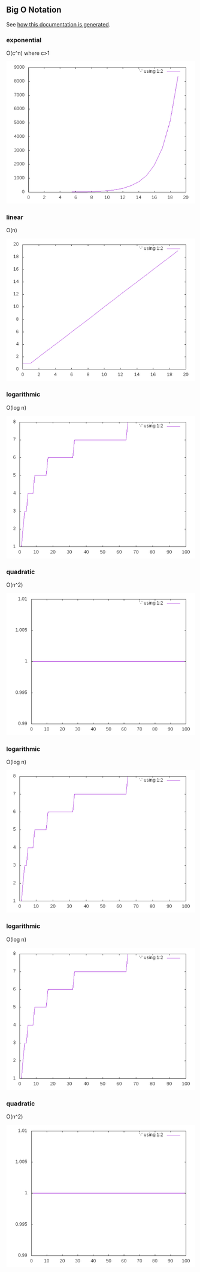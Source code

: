 ## Big O Notation
See [how this documentation is generated](install.md).
### exponential
O(c^n) where c>1

![](exponential.png)
### linear
O(n)

![](linear.png)
### logarithmic
O(log n)

![](logarithmic.png)
### quadratic
O(n^2)

![](quadratic.png)
### logarithmic
O(log n)

![](logarithmic.png)
### logarithmic
O(log n)

![](logarithmic.png)
### quadratic
O(n^2)

![](quadratic.png)
